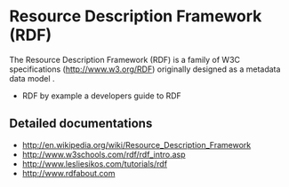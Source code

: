 <!--
parent: 'Generis Overview'
created_at: '2013-05-31 09:57:42'
updated_at: '2013-05-31 09:58:34'
authors:
    - 'Joel Bout'
tags:
    - 'Generis Overview'
-->

Resource Description Framework (RDF)
====================================

The Resource Description Framework (RDF) is a family of W3C specifications (http://www.w3.org/RDF) originally designed as a metadata data model .

-   RDF by example a developers guide to RDF

Detailed documentations
-----------------------

-   http://en.wikipedia.org/wiki/Resource_Description_Framework
-   http://www.w3schools.com/rdf/rdf_intro.asp
-   http://www.lesliesikos.com/tutorials/rdf
-   http://www.rdfabout.com


